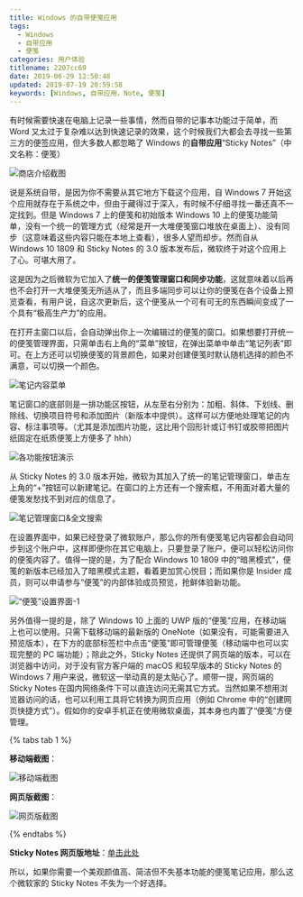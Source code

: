 ```yaml
---
title: Windows 的自带便笺应用
tags:
  - Windows
  - 自带应用
  - 便笺
categories: 用户体验
titlename: 2207cc69
date: 2019-06-29 12:50:48
updated: 2019-07-19 20:59:58
keywords: [Windows, 自带应用，Note, 便笺]
---
```


有时候需要快速在电脑上记录一些事情，然而自带的记事本功能过于简单，而 Word 又太过于复杂难以达到快速记录的效果，这个时候我们大都会去寻找一些第三方的便签应用，但大多数人都忽略了 Windows 的**自带应用**“Sticky Notes”（中文名称：便笺） <!--more-->   

![商店介绍截图](https://s3.ax1x.com/2020/12/14/rmvviq.png "商店介绍截图")  

说是系统自带，是因为你不需要从其它地方下载这个应用，自 Windows 7 开始这个应用就存在于系统之中，但由于藏得过于深入，有时候不仔细寻找一番还真不一定找到。但是 Windows 7 上的便笺和初始版本 Windows 10 上的便笺功能简单，没有一个统一的管理方式（经常是开一大堆便笺窗口堆放在桌面上）、没有同步（这意味着这些内容只能在本地上查看），很多人望而却步。然而自从 Windows 10 1809 和 Sticky Notes 的 3.0 版本发布后，微软终于对这个应用上了心。可堪大用了。  

这是因为之后微软为它加入了**统一的便笺管理窗口和同步功能**，这就意味着以后再也不会打开一大堆便笺无所适从了，而且多端同步可以让你的便笺在各个设备上预览查看，有用户说，自这次更新后，这个便笺从一个可有可无的东西瞬间变成了一个具有“极高生产力”的应用。  

在打开主窗口以后，会自动弹出你上一次编辑过的便笺的窗口。如果想要打开统一的便笺管理界面，只需单击右上角的“菜单”按钮，在弹出菜单中单击“笔记列表”即可。在上方还可以切换便笺的背景颜色，如果对创建便笺时默认随机选择的颜色不满意，可以切换一个颜色。  

![笔记内容菜单](https://s3.ax1x.com/2020/12/14/rmvOds.png "笔记内容菜单")  

笔记窗口的底部则是一排功能区按钮，从左至右分别为：加粗、斜体、下划线、删除线、切换项目符号和添加图片（新版本中提供）。这样可以方便地处理笔记的内容、标注事项等。（尤其是添加图片功能，这比用个回形针或订书钉或胶带把图片纸固定在纸质便笺上方便多了 hhh）    

![各功能按钮演示](https://s3.ax1x.com/2020/12/14/rmv7QS.png "各功能按钮演示")  

从 Sticky Notes 的 3.0 版本开始，微软为其加入了统一的笔记管理窗口，单击左上角的“+”按钮可以新建笔记。在窗口的上方还有一个搜索框，不用面对着大量的便笺发愁找不到对应的信息了。  

![笔记管理窗口&全文搜索](https://s3.ax1x.com/2020/12/14/rmvHsg.png "笔记管理窗口&全文搜索")  

在设置界面中，如果已经登录了微软账户，那么你的所有便笺笔记内容都会自动同步到这个账户中，这样即便你在其它电脑上，只要登录了账户，便可以轻松访问你的便笺内容了。值得一提的是，为了配合 Windows 10 1809 中的“暗黑模式”，便笺的新版本已经加入了暗黑模式主题，看着更加赏心悦目；而如果你是 Insider 成员，则可以申请参与“便笺”的内部体验成员预览，抢鲜体验新功能。    

![“便笺”设置界面-1](https://s3.ax1x.com/2020/12/14/rmvbLQ.png "“便笺”设置界面-1")  

另外值得一提的是，除了 Windows 10 上面的 UWP 版的“便笺”应用，在移动端上也可以使用。只需下载移动端的最新版的 OneNote（如果没有，可能需要进入预览版本），在下方的底部标签栏中点击“便笺”即可管理便笺（移动端中也可以实现完整的 PC 端功能）；除此之外，Sticky Notes 还提供了网页端的版本，可以在浏览器中访问，对于没有官方客户端的 macOS 和较早版本的 Sticky Notes 的 Windows 7 用户来说，微软这一举动真的是太贴心了。顺带一提，网页端的 Sticky Notes 在国内网络条件下可以直连访问无需其它方式。当然如果不想用浏览器访问的话，也可以利用工具将它转换为网页应用（例如 Chrome 中的“创建网页快捷方式”）。假如你的安卓手机正在使用微软桌面，其本身也内置了“便笺”方便管理。  

{% tabs tab 1 %}
<!-- tab 移动端截图（Android） -->
**移动端截图**：  

![移动端截图](https://s3.ax1x.com/2020/12/14/rmvXon.png "移动端截图")  
<!-- endtab -->
<!-- tab 网页端截图（Browser） -->
**网页版截图**：

![网页版截图](https://s3.ax1x.com/2020/12/14/rmvLZj.png "网页版截图")  
<!-- endtab -->
{% endtabs %}

**Sticky Notes 网页版地址**：[单击此处](https://www.onenote.com/stickynotes#)  

所以，如果你需要一个美观颜值高、简洁但不失基本功能的便笺笔记应用，那么这个微软家的 Sticky Notes 不失为一个好选择。  
